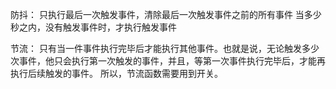 防抖：
    只执行最后一次触发事件，清除最后一次触发事件之前的所有事件
    当多少秒之内，没有触发事件时，才执行触发事件

节流：
    只有当一件事件执行完毕后才能执行其他事件。也就是说，无论触发多少次事件，他只会执行第一次触发的事件，并且，等第一次事件执行完毕后，才能再执行后续触发的事件。
    所以，节流函数需要用到开关。